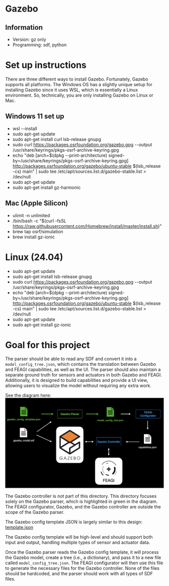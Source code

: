 # Gazebo

## Information
- Version: gz only
- Programming: sdf, python

# Set up instructions  
There are three different ways to install Gazebo. Fortunately, Gazebo supports all platforms. The Windows OS has a slightly unique setup for installing Gazebo since it uses WSL, which is essentially a Linux environment. So, technically, you are only installing Gazebo on Linux or Mac.

## Windows 11 set up
- wsl --install
- sudo apt-get update
- sudo apt-get install curl lsb-release gnupg
- sudo curl https://packages.osrfoundation.org/gazebo.gpg --output /usr/share/keyrings/pkgs-osrf-archive-keyring.gpg
- echo "deb [arch=$(dpkg --print-architecture) signed-by=/usr/share/keyrings/pkgs-osrf-archive-keyring.gpg] http://packages.osrfoundation.org/gazebo/ubuntu-stable $(lsb_release -cs) main" | sudo tee /etc/apt/sources.list.d/gazebo-stable.list > /dev/null
- sudo apt-get update
- sudo apt-get install gz-harmonic

## Mac (Apple Silicon)
- ulimit -n unlimited 
- /bin/bash -c "$(curl -fsSL https://raw.githubusercontent.com/Homebrew/install/master/install.sh)" 
- brew tap osrf/simulation
- brew install gz-ionic

# Linux (24.04)
- sudo apt-get update
- sudo apt-get install lsb-release gnupg
- sudo curl https://packages.osrfoundation.org/gazebo.gpg --output /usr/share/keyrings/pkgs-osrf-archive-keyring.gpg
- echo "deb [arch=$(dpkg --print-architecture) signed-by=/usr/share/keyrings/pkgs-osrf-archive-keyring.gpg] http://packages.osrfoundation.org/gazebo/ubuntu-stable $(lsb_release -cs) main" | sudo tee /etc/apt/sources.list.d/gazebo-stable.list > /dev/null
- sudo apt-get update
- sudo apt-get install gz-ionic

# Goal for this project
The parser should be able to read any SDF and convert it into a `model_config_tree.json`, which contains the translation between Gazebo and FEAGI capabilities, as well as the UI. The parser should also maintain a separate ground truth for sensors and actuators in both Gazebo and FEAGI. Additionally, it is designed to build capabilities and provide a UI view, allowing users to visualize the model without requiring any extra work.  

See the diagram here:  
![diagram.png](_static/diagram.png)  

The Gazebo controller is not part of this directory. This directory focuses solely on the Gazebo parser, which is highlighted in green in the diagram. The FEAGI configurator, Gazebo, and the Gazebo controller are outside the scope of the Gazebo parser.  

The Gazebo config template JSON is largely similar to this design:  
[template.json](../../../embodiments/template/template.json)  

The Gazebo config template will be high-level and should support both input and output, handling multiple types of sensor and actuator data.  

Once the Gazebo parser reads the Gazebo config template, it will process the Gazebo model, create a tree (i.e., a dictionary), and pass it to a new file called `model_config_tree.json`. The FEAGI configurator will then use this file to generate the necessary files for the Gazebo controller. None of the files should be hardcoded, and the parser should work with all types of SDF files.
